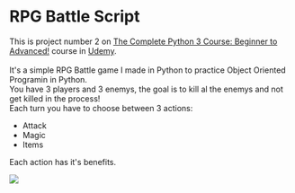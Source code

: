 # RPG Battle Script

This is project number 2 on [The Complete Python 3 Course: Beginner to Advanced!](https://www.udemy.com/course/python-complete/) course in [Udemy](https://www.udemy.com/).<br/>
<br/>
It's a simple RPG Battle game  I made in Python to practice Object Oriented Programin in Python. <br/>
You have 3 players and 3 enemys, the goal is to kill al the enemys and not get killed in the process!<br/>
Each turn you have to choose between 3 actions:
- Attack
- Magic
- Items<br/>

Each action has it's benefits. <br/>

![](https://user-images.githubusercontent.com/92790326/151685522-28e7369e-a603-475d-afe7-4cbd3253b11f.png)

